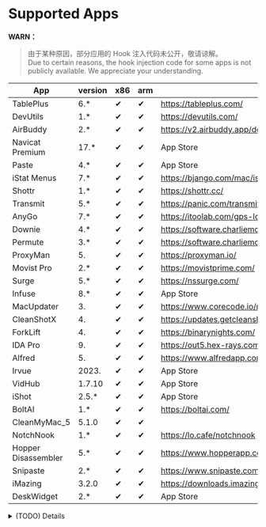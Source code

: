 # Supported Apps

**WARN：**
> 由于某种原因，部分应用的 Hook 注入代码未公开，敬请谅解。  
> Due to certain reasons, the hook injection code for some apps is not publicly available. We appreciate your understanding.

| App                 | version | x86 | arm | Download                                                    | SIP | Author      |
| ------------------- | ------- | --- | --- | ----------------------------------------------------------- | --- | ----------- |
| TablePlus           | 6.*     | ✔   | ✔   | <https://tableplus.com/>                                    |     |             |
| DevUtils            | 1.*     | ✔   | ✔   | <https://devutils.com/>                                     |     |             |
| AirBuddy            | 2.*     | ✔   | ✔   | <https://v2.airbuddy.app/download>                          |     |             |
| Navicat Premium     | 17.*    | ✔   | ✔   | App Store                                                   |     |             |
| Paste               | 4.*     | ✔   | ✔   | App Store                                                   |     | Hokkaido    |
| iStat Menus         | 7.*     | ✔   | ✔   | <https://bjango.com/mac/istatmenus/>                        |     | Hokkaido    |
| Shottr              | 1.*     | ✔   | ✔   | <https://shottr.cc/>                                        |     | Hokkaido    |
| Transmit            | 5.*     | ✔   | ✔   | <https://panic.com/transmit/#download>                      |     |             |
| AnyGo               | 7.*     | ✔   | ✔   | <https://itoolab.com/gps-location-changer/>                 |     |             |
| Downie              | 4.*     | ✔   | ✔   | <https://software.charliemonroe.net/downie/>                |     |             |
| Permute             | 3.*     | ✔   | ✔   | <https://software.charliemonroe.net/permute/>               |     |             |
| ProxyMan            | 5.      | ✔   | ✔   | <https://proxyman.io/>                                      | ON  |             |
| Movist Pro          | 2.*     | ✔   | ✔   | <https://movistprime.com/>                                  |     |             |
| Surge               | 5.*     | ✔   | ✔   | <https://nssurge.com/>                                      | ON  |             |
| Infuse              | 8.*     | ✔   | ✔   | App Store                                                   |     |             |
| MacUpdater          | 3.      | ✔   | ✔   | <https://www.corecode.io/macupdater/#download>              |     |             |
| CleanShotX          | 4.      | ✔   | ✔   | <https://updates.getcleanshot.com/v3/>                      |     |             |
| ForkLift            | 4.      | ✔   | ✔   | <https://binarynights.com/>                                 | ON  |             |
| IDA Pro             | 9.      | ✔   | ✔   | <https://out5.hex-rays.com/beta90_6ba923/>                  |     | alula       |
| Alfred              | 5.      | ✔   | ✔   | <https://www.alfredapp.com/app/update5/prerelease.xml>      | ON  | weizi       |
| Irvue               | 2023.   | ✔   | ✔   | App Store                                                   | ON  | weizi       |
| VidHub              | 1.7.10  | ✔   | ✔   | App Store                                                   | ON  | weizi       |
| iShot               | 2.5.*   | ✔   | ✔   | App Store                                                   | ON  | weizi       |
| BoltAI              | 1.*     | ✔   | ✔   | <https://boltai.com/>                                       | ON  |             |
| CleanMyMac_5        | 5.1.0   | ✔   | ✔   |                                                             | ON  |             |
| NotchNook           | 1.*     | ✔   | ✔   | <https://lo.cafe/notchnook>                                 | ON  | NKR00711    |
| Hopper Disassembler | 5.*     | ✔   | ✔   | <https://www.hopperapp.com/download.html>                   | ON  |             |
| Snipaste            | 2.*     | ✔   | ✔   | <https://www.snipaste.com/>                                 | ON  |             |
| iMazing             | 3.2.0   | ✔   | ✔   | <https://downloads.imazing.com/com.DigiDNA.iMazing3Mac.xml> | ON  | Antibiotics |
| DeskWidget          | 2.*     | ✔   | ✔   | App Store                                                   | ON  |             |
<details>
  <summary>(TODO) Details</summary>
</details>
